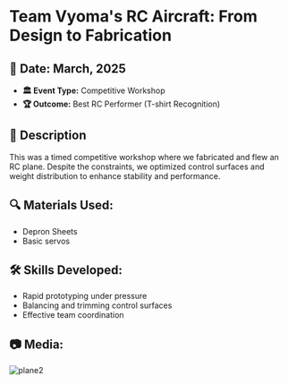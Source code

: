 # Team Vyoma's RC Aircraft: From Design to Fabrication

## 📅 Date: March, 2025
- **🏛️ Event Type:** Competitive Workshop
- **🏆 Outcome:** Best RC Performer (T-shirt Recognition)

## 📄 Description
This was a timed competitive workshop where we fabricated and flew an RC plane. Despite the constraints, we optimized control surfaces and weight distribution to enhance stability and performance.

## 🔍 Materials Used:
- Depron Sheets
- Basic servos

## 🛠️ Skills Developed:
- Rapid prototyping under pressure
- Balancing and trimming control surfaces
- Effective team coordination

## 📷 Media:
![plane2](./Photos/plane2.jpg)


